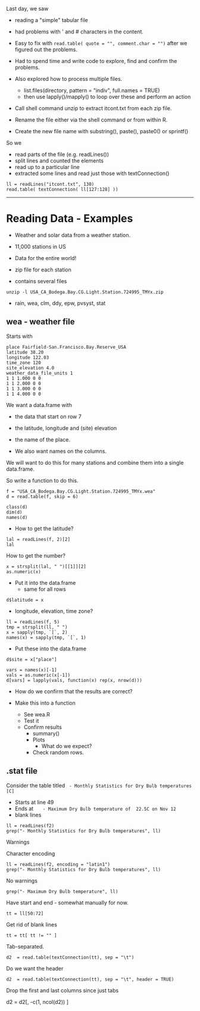Last day, we saw

+ reading a "simple" tabular file
+ had problems with ' and # characters in the content.
+ Easy to fix with `read.table( quote = "", comment.char = "")` after we figured out the problems.
+ Had to spend time and write code to explore, find and confirm the problems.

+ Also explored how to process multiple files.
   + list.files(directory,  pattern = "indiv", full.names = TRUE)
   + then use lapply()/mapply() to loop over these and perform an action
   
+ Call shell command unzip to extract itcont.txt from each zip file.
+ Rename the file either via the shell command or from within R.
+ Create the new file name with substring(), paste(), paste0() or sprintf() 


So we 
+ read parts of the file (e.g. readLines())
+ split lines and counted the elements
+ read up to a particular line
+ extracted some lines and read just those with textConnection()

```
ll = readLines("itcont.txt", 130)
read.table( textConnection( ll[127:128] ))
```


---

# Reading Data - Examples

+ Weather and solar data from a weather station.
+ 11,000 stations in US
+ Data for the entire world!

+ zip file for each station 
+ contains several files

```
unzip -l USA_CA_Bodega.Bay.CG.Light.Station.724995_TMYx.zip 
```

+ rain, wea, clm, ddy, epw, pvsyst, stat



## wea - weather file


Starts with

```
place Fairfield-San.Francisco.Bay.Reserve_USA
latitude 38.20
longitude 122.03
time_zone 120
site_elevation 4.0
weather_data_file_units 1
1 1 1.000 0 0
1 1 2.000 0 0
1 1 3.000 0 0
1 1 4.000 0 0
```

We want a data.frame with
+ the data that start on row 7
+ the latitude, longitude and (site) elevation
+ the name of the place.

+ We also want names on the columns.

We will want to do this for many stations and combine them into a single data.frame.

So write a function to do this.



```
f = "USA_CA_Bodega.Bay.CG.Light.Station.724995_TMYx.wea"
d = read.table(f, skip = 6)
```

```
class(d)
dim(d)
names(d)
```

+ How to get the latitude?

```
lal = readLines(f, 2)[2]
lal
```
How to get the number?

```
x = strsplit(lal, " ")[[1]][2]
as.numeric(x)
```

+ Put it into the data.frame
   + same for all rows
   
```
d$latitude = x
```

+ longitude, elevation, time zone?

```
ll = readLines(f, 5)
tmp = strsplit(ll, " ") 
x = sapply(tmp, `[`, 2)
names(x) = sapply(tmp, `[`, 1)
```

+ Put these into the data.frame

```
d$site = x["place"]
```


```
vars = names(x)[-1]
vals = as.numeric(x[-1])
d[vars] = lapply(vals, function(x) rep(x, nrow(d)))
```

+ How do we confirm that the results are correct?


+ Make this into a function
   + See wea.R
   + Test it
   + Confirm results
	  + summary()   
      + Plots
   	     + What do we expect?
	  + Check random rows.


## .stat file


Consider the table titled
` - Monthly Statistics for Dry Bulb temperatures [C]`

+ Starts at line 49
+ Ends at `   - Maximum Dry Bulb temperature of  22.5C on Nov 12`
+ blank lines


```
ll = readLines(f2)
grep("- Monthly Statistics for Dry Bulb temperatures", ll)
```
Warnings


Character encoding

```
ll = readLines(f2, encoding = "latin1")
grep("- Monthly Statistics for Dry Bulb temperatures", ll)
```
No warnings


```
grep("- Maximum Dry Bulb temperature", ll)
```


Have start and end - somewhat manually for now.
```
tt = ll[50:72]

```

Get rid of blank lines

```
tt = tt[ tt != "" ]
```

Tab-separated.

```
d2  = read.table(textConnection(tt), sep = "\t")
```

Do we want the header
```
d2  = read.table(textConnection(tt), sep = "\t", header = TRUE)
```

Drop the first and last columns since just tabs

d2 = d2[, -c(1, ncol(d2)) ]

